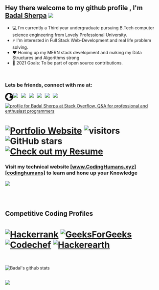 ## Hey there welcome to my github profile , I'm [Badal Sherpa][website] <img src="https://raw.githubusercontent.com/MartinHeinz/MartinHeinz/master/wave.gif" width="30px">

- 💻 I’m currently a Third year undergraduate pursuing  B.Tech computer science engineering from Lovely Professional University.
- ⚡ I'm interested in Full Stack Web-Development and real life problem solving.
- ❤️ Honing up my MERN stack development and making my Data Structures and Algorithms strong
- 🥅 2021 Goals: To be part of open source contributions.
<br />

### Lets be friends, connect with me at:

[<img align="left"  width="26px" src="https://raw.githubusercontent.com/iconic/open-iconic/master/svg/globe.svg" />][website]
[<img align="left"  width="26px" src="https://cdn.jsdelivr.net/npm/simple-icons@v3/icons/linkedin.svg" />][linkedin]
[<img align="left" width="26px" src="https://cdn.jsdelivr.net/npm/simple-icons@3.4.0/icons/gmail.svg" />][mail]
[<img align="left" width="26px" src="https://cdn.jsdelivr.net/npm/simple-icons@3.4.0/icons/github.svg" />][github]
[<img align="left" width="26px" src="https://cdn.jsdelivr.net/npm/simple-icons@v3/icons/instagram.svg" />][instagram]
[<img align="left" width="26px" src="https://cdn.jsdelivr.net/npm/simple-icons@v3/icons/twitter.svg" />][twitter]
[<img align="left" width="26px" src="https://cdn.jsdelivr.net/npm/simple-icons@v3/icons/stackoverflow.svg" />][stackoverflow]
<br/>
<br/>
<a href="https://stackoverflow.com/users/13983584/badal-sherpa"><img src="https://stackoverflow.com/users/flair/13983584.png" width="208" height="58" alt="profile for Badal Sherpa at Stack Overflow, Q&amp;A for professional and enthusiast programmers" title="profile for Badal Sherpa at Stack Overflow, Q&amp;A for professional and enthusiast programmers"/></a>
 
# [![Portfolio Website](https://img.shields.io/badge/Portfolio%20website-yellow)](https://badalsherpa.github.io)  ![visitors](https://visitor-badge.laobi.icu/badge?page_id=BadalSherpa.visitor-badge)   ![GitHub stars](https://img.shields.io/github/stars/BadalSherpa/BadalSherpa?style=social)  [![Check out my Resume](https://img.shields.io/badge/Check%20out%20my%20Resume-cyan)](https://drive.google.com/file/d/1eL5d-qjriT9Wrih_cQ_oyQsA7xNJXH8u/view)

### Visit my technical website [www.CodingHumans.xyz][codinghumans] to learn and hone up your Knowledge

[<img align="left" src="https://2.bp.blogspot.com/-MFPdDmP2_zQ/X2rEpZxszfI/AAAAAAAAAZc/WZ0LuOwJsQo3q5oVVzce-9DkCWiLr-hnwCK4BGAYYCw/s1600/COdingHumans%2BOfficial%2Blogo.png">][codinghumans]<br />


<br />
<br />

## Competitive Coding Profiles

 # [![Hackerrank](https://img.shields.io/badge/-Hackerrank-00b300?style=flat&labelColor=00b300&logo=hackerrank&logoColor=white)](https://www.hackerrank.com/Badal_Sherpa)  [![GeeksForGeeks](https://img.shields.io/badge/-GeeksForGeeks-006600?style=flat&labelColor=#006600&logo=Geeksforgeeks&logoColor=white)](https://auth.geeksforgeeks.org/user/badalsherpa7/practice/) [![Codechef](https://img.shields.io/badge/-Codechef-6b6b47?style=flat&labelColor=6b6b47&logo=Codechef&logoColor=white)](https://www.codechef.com/users/sanssangay) [![Hackerearth](https://img.shields.io/badge/-Hackerearth-323754?style=flat&labelColor=323754&logo=hackerearth&logoColor=white)](https://www.hackerearth.com/@badalsherpa7)
 
 <br />


![Badal's github stats](https://github-readme-stats.vercel.app/api?username=BadalSherpa&show_icons=true&theme=highcontrast&align=right&show_owner=true&include_all_commits=true&cache_seconds=800&count_private=true)

<br>
<a href="https://github.com/BadalSherpa/github-readme-stats">
  <img align="left" src="https://github-readme-stats.vercel.app/api/top-langs/?username=BadalSherpa&layout=compact&title_color=000&text_color=000&bg_color=e6e6e6&langs_count=35&hide_border=false" />
</a>


[website]: https://badalsherpa.github.io/
[instagram]: https://www.instagram.com/_sans7_/
[linkedin]: http://www.linkedin.com/in/badal-sherpa-5799a9196/
[github]: https://github.com/BadalSherpa
[twitter]: https://twitter.com/SherpaBadal
[stackoverflow]: https://stackoverflow.com/users/13983584/badal-sherpa
[mail]: mailto:badalsherpa7@gmail.com
[codinghumans]: https://www.codinghumans.xyz/
